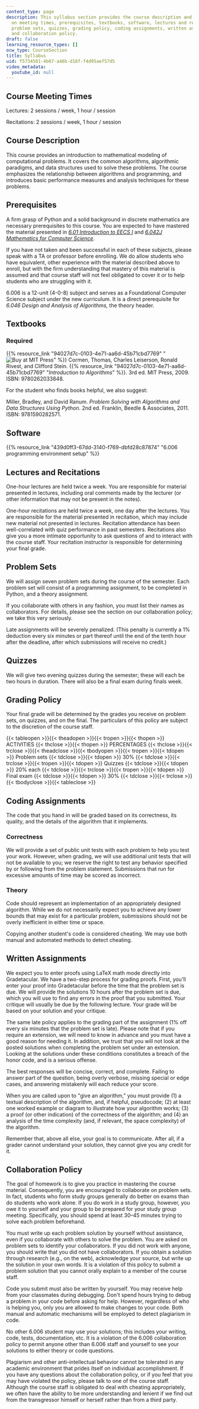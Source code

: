 ```yaml
---
content_type: page
description: This syllabus section provides the course description and information
  on meeting times, prerequisites, textbooks, software, lectures and recitations,
  problem sets, quizzes, grading policy, coding assignments, written assignments,
  and collaboration policy.
draft: false
learning_resource_types: []
ocw_type: CourseSection
title: Syllabus
uid: f5734501-4b07-a46b-d16f-f4d95aef57d5
video_metadata:
  youtube_id: null
---
```

## Course Meeting Times

Lectures: 2 sessions / week, 1 hour / session

Recitations: 2 sessions / week, 1 hour / session

## Course Description

This course provides an introduction to mathematical modeling of computational problems. It covers the common algorithms, algorithmic paradigms, and data structures used to solve these problems. The course emphasizes the relationship between algorithms and programming, and introduces basic performance measures and analysis techniques for these problems.

## Prerequisites

A firm grasp of Python and a solid background in discrete mathematics are necessary prerequisites to this course. You are expected to have mastered the material presented in [*6.01 Introduction to EECS I*](/courses/6-01sc-introduction-to-electrical-engineering-and-computer-science-i-spring-2011) and [*6.042J Mathematics for Computer Science*](/courses/6-042j-mathematics-for-computer-science-fall-2010).

If you have not taken and been successful in each of these subjects, please speak with a TA or professor before enrolling. We do allow students who have equivalent, other experience with the material described above to enroll, but with the firm understanding that mastery of this material is assumed and that course staff will not feel obligated to cover it or to help students who are struggling with it.

6.006 is a 12-unit (4-0-8) subject and serves as a Foundational Computer Science subject under the new curriculum. It is a direct prerequisite for *6.046 Design and Analysis of Algorithms,* the theory header.

## Textbooks

### Required

{{% resource_link "94027d7c-0103-4e71-aa6d-45b71cbd7769" "![Buy at MIT Press](/images/mp_logo.gif)" %}} Cormen, Thomas, Charles Leiserson, Ronald Rivest, and Clifford Stein. {{% resource_link "94027d7c-0103-4e71-aa6d-45b71cbd7769" "*Introduction to Algorithms*" %}}. 3rd ed. MIT Press, 2009. ISBN: 9780262033848.

For the student who finds books helpful, we also suggest:

Miller, Bradley, and David Ranum. *Problem Solving with Algorithms and Data Structures Using Python*. 2nd ed. Franklin, Beedle & Associates, 2011. ISBN: 9781590282571.

## Software

{{% resource_link "439d0ff3-67dd-3140-f769-dbfd28c87874" "6.006 programming environment setup" %}}

## Lectures and Recitations

One-hour lectures are held twice a week. You are responsible for material presented in lectures, including oral comments made by the lecturer (or other information that may not be present in the notes).

One-hour recitations are held twice a week, one day after the lectures. You are responsible for the material presented in recitation, which may include new material not presented in lectures. Recitation attendance has been well-correlated with quiz performance in past semesters. Recitations also give you a more intimate opportunity to ask questions of and to interact with the course staff. Your recitation instructor is responsible for determining your final grade.

## Problem Sets

We will assign seven problem sets during the course of the semester. Each problem set will consist of a programming assignment, to be completed in Python, and a theory assignment.

If you collaborate with others in any fashion, you must list their names as collaborators. For details, please see the section on our collaboration policy; we take this very seriously.

Late assignments will be severely penalized. (This penalty is currently a 1% deduction every six minutes or part thereof until the end of the tenth hour after the deadline, after which submissions will receive no credit.)

## Quizzes

We will give two evening quizzes during the semester; these will each be two hours in duration. There will also be a final exam during finals week.

## Grading Policy

Your final grade will be determined by the grades you receive on problem sets, on quizzes, and on the final. The particulars of this policy are subject to the discretion of the course staff.

{{< tableopen >}}{{< theadopen >}}{{< tropen >}}{{< thopen >}}
ACTIVITIES
{{< thclose >}}{{< thopen >}}
PERCENTAGES
{{< thclose >}}{{< trclose >}}{{< theadclose >}}{{< tbodyopen >}}{{< tropen >}}{{< tdopen >}}
Problem sets
{{< tdclose >}}{{< tdopen >}}
30%
{{< tdclose >}}{{< trclose >}}{{< tropen >}}{{< tdopen >}}
Quizzes
{{< tdclose >}}{{< tdopen >}}
20% each
{{< tdclose >}}{{< trclose >}}{{< tropen >}}{{< tdopen >}}
Final exam
{{< tdclose >}}{{< tdopen >}}
30%
{{< tdclose >}}{{< trclose >}}{{< tbodyclose >}}{{< tableclose >}}

## Coding Assignments

The code that you hand in will be graded based on its correctness, its quality, and the details of the algorithm that it implements.

### Correctness

We will provide a set of public unit tests with each problem to help you test your work. However, when grading, we will use additional unit tests that will not be available to you; we reserve the right to test any behavior specified by or following from the problem statement. Submissions that run for excessive amounts of time may be scored as incorrect.

### Theory

Code should represent an implementation of an appropriately designed algorithm. While we do not necessarily expect you to achieve any lower bounds that may exist for a particular problem, submissions should not be overly inefficient in either time or space.

Copying another student's code is considered cheating. We may use both manual and automated methods to detect cheating.

## Written Assignments

We expect you to enter proofs using LaTeX math mode directly into Gradetacular. We have a two-step process for grading proofs. First, you'll enter your proof into Gradetacular before the time that the problem set is due. We will provide the solutions 10 hours after the problem set is due, which you will use to find any errors in the proof that you submitted. Your critique will usually be due by the following lecture. Your grade will be based on your solution and your critique.

The same late policy applies to the grading part of the assignment (1% off every six minutes that the problem set is late). Please note that if you require an extension, we will need to know in advance and you must have a good reason for needing it. In addition, we trust that you will not look at the posted solutions when completing the problem set under an extension. Looking at the solutions under these conditions constitutes a breach of the honor code, and is a serious offense.

The best responses will be concise, correct, and complete. Failing to answer part of the question, being overly verbose, missing special or edge cases, and answering mistakenly will each reduce your score.

When you are called upon to "give an algorithm," you must provide (1) a textual description of the algorithm, and, if helpful, pseudocode; (2) at least one worked example or diagram to illustrate how your algorithm works; (3) a proof (or other indication) of the correctness of the algorithm; and (4) an analysis of the time complexity (and, if relevant, the space complexity) of the algorithm.

Remember that, above all else, your goal is to communicate. After all, if a grader cannot understand your solution, they cannot give you any credit for it.

## Collaboration Policy

The goal of homework is to give you practice in mastering the course material. Consequently, you are encouraged to collaborate on problem sets. In fact, students who form study groups generally do better on exams than do students who work alone. If you do work in a study group, however, you owe it to yourself and your group to be prepared for your study group meeting. Specifically, you should spend at least 30–45 minutes trying to solve each problem beforehand.

You must write up each problem solution by yourself without assistance, even if you collaborate with others to solve the problem. You are asked on problem sets to identify your collaborators. If you did not work with anyone, you should write that you did not have collaborators. If you obtain a solution through research (e.g., on the web), acknowledge your source, but write up the solution in your own words. It is a violation of this policy to submit a problem solution that you cannot orally explain to a member of the course staff.

Code you submit must also be written by yourself. You may receive help from your classmates during debugging. Don't spend hours trying to debug a problem in your code before asking for help. However, regardless of who is helping you, only you are allowed to make changes to your code. Both manual and automatic mechanisms will be employed to detect plagiarism in code.

No other 6.006 student may use your solutions; this includes your writing, code, tests, documentation, etc. It is a violation of the 6.006 collaboration policy to permit anyone other than 6.006 staff and yourself to see your solutions to either theory or code questions.

Plagiarism and other anti-intellectual behavior cannot be tolerated in any academic environment that prides itself on individual accomplishment. If you have any questions about the collaboration policy, or if you feel that you may have violated the policy, please talk to one of the course staff. Although the course staff is obligated to deal with cheating appropriately, we often have the ability to be more understanding and lenient if we find out from the transgressor himself or herself rather than from a third party.